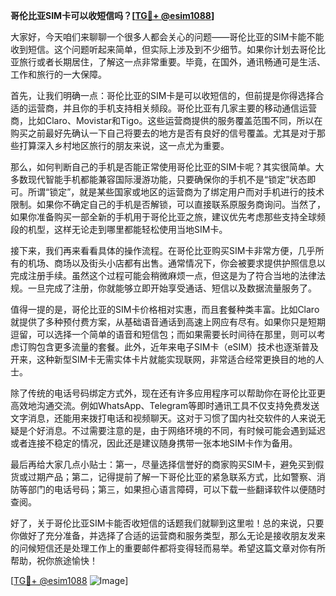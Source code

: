 **哥伦比亚SIM卡可以收短信吗？[[TG💪+ @esim1088](https://t.me/s/esim1088)]**

大家好，今天咱们来聊聊一个很多人都会关心的问题——哥伦比亚的SIM卡能不能收到短信。这个问题听起来简单，但实际上涉及到不少细节。如果你计划去哥伦比亚旅行或者长期居住，了解这一点非常重要。毕竟，在国外，通讯畅通可是生活、工作和旅行的一大保障。

首先，让我们明确一点：哥伦比亚的SIM卡是可以收短信的，但前提是你得选择合适的运营商，并且你的手机支持相关频段。哥伦比亚有几家主要的移动通信运营商，比如Claro、Movistar和Tigo。这些运营商提供的服务覆盖范围不同，所以在购买之前最好先确认一下自己将要去的地方是否有良好的信号覆盖。尤其是对于那些打算深入乡村地区旅行的朋友来说，这一点尤为重要。

那么，如何判断自己的手机是否能正常使用哥伦比亚的SIM卡呢？其实很简单。大多数现代智能手机都能兼容国际漫游功能，只要确保你的手机不是“锁定”状态即可。所谓“锁定”，就是某些国家或地区的运营商为了绑定用户而对手机进行的技术限制。如果你不确定自己的手机是否解锁，可以直接联系原服务商询问。当然了，如果你准备购买一部全新的手机用于哥伦比亚之旅，建议优先考虑那些支持全球频段的机型，这样无论走到哪里都能轻松使用当地SIM卡。

接下来，我们再来看看具体的操作流程。在哥伦比亚购买SIM卡非常方便，几乎所有的机场、商场以及街头小店都有出售。通常情况下，你会被要求提供护照信息以完成注册手续。虽然这个过程可能会稍微麻烦一点，但这是为了符合当地的法律法规。一旦完成了注册，你就能够立即开始享受通话、短信以及数据流量服务了。

值得一提的是，哥伦比亚的SIM卡价格相对实惠，而且套餐种类丰富。比如Claro就提供了多种预付费方案，从基础语音通话到高速上网应有尽有。如果你只是短期逗留，可以选择一个简单的语音和短信包；而如果需要长时间待在那里，则可以考虑订购包含更多流量的套餐。此外，近年来电子SIM卡（eSIM）技术也逐渐普及开来，这种新型SIM卡无需实体卡片就能实现联网，非常适合经常更换目的地的人士。

除了传统的电话号码绑定方式外，现在还有许多应用程序可以帮助你在哥伦比亚更高效地沟通交流。例如WhatsApp、Telegram等即时通讯工具不仅支持免费发送文字消息，还能用来拨打电话和视频聊天。这对于习惯了国内社交软件的人来说无疑是个好消息。不过需要注意的是，由于网络环境的不同，有时候可能会遇到延迟或者连接不稳定的情况，因此还是建议随身携带一张本地SIM卡作为备用。

最后再给大家几点小贴士：第一，尽量选择信誉好的商家购买SIM卡，避免买到假货或过期产品；第二，记得提前了解一下哥伦比亚的紧急联系方式，比如警察、消防等部门的电话号码；第三，如果担心语言障碍，可以下载一些翻译软件以便随时查阅。

好了，关于哥伦比亚SIM卡能否收短信的话题我们就聊到这里啦！总的来说，只要你做好了充分准备，并选择了合适的运营商和服务类型，那么无论是接收朋友发来的问候短信还是处理工作上的重要邮件都将变得轻而易举。希望这篇文章对你有所帮助，祝你旅途愉快！

[[TG💪+ @esim1088](https://t.me/s/esim1088) ![Image](https://i.postimg.cc/4NQfJmqS/Snipaste-2025-05-13-00-14-12.png)]
